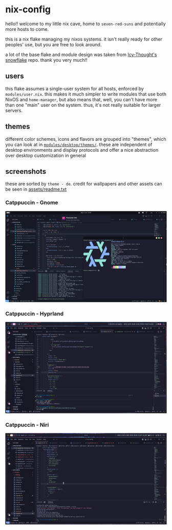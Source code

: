 # nix-config

hello!! welcome to my little nix cave, home to `seven-red-suns` and potentially more hosts to come.

this is a nix flake managing my nixos systems. it isn't really ready for other peoples' use, but you are free to look around.

a lot of the base flake and module design was taken from [Icy-Thought's snowflake](https://github.com/Icy-Thought/snowflake) repo. thank you very much!!

## users

this flake assumes a single-user system for all hosts, enforced by `modules/user.nix`. this makes it much simpler to write modules that use both NixOS and `home-manager`, but also means that, well, you can't have more than one "main" user on the system. thus, it's not really suitable for larger servers.

## themes

different color schemes, icons and flavors are grouped into "themes", which you can look at in [`modules/desktop/themes/`](./modules/desktop/themes/). these are independent of desktop environments and display protocols and offer a nice abstraction over desktop customization in general

## screenshots

these are sorted by `theme - de`. credit for wallpapers and other assets can be seen in [assets/readme.txt](./assets/readme.txt)

### Catppuccin - Gnome

![](./docs/assets/2024-01-08_14-24.png)

### Catppuccin - Hyprland

![](./docs/assets/2024-07-25_23-36.png)

### Catppuccin - Niri

![](./docs/assets/2024-10-10_05-03.png)